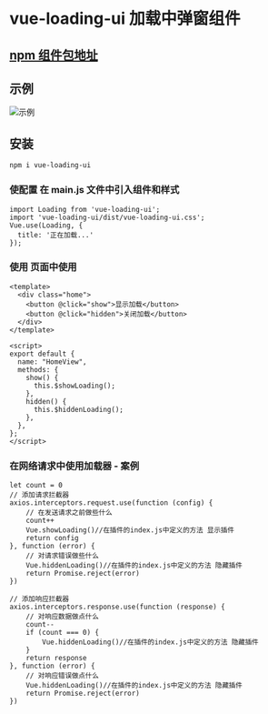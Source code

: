# vue-loading-ui 加载中弹窗组件

## [npm 组件包地址](https://www.npmjs.com/package/vue-loading-ui)

## 示例

![示例](https://img-blog.csdnimg.cn/d9fa51e029dc40a49911194c36c53f9a.gif)

## 安装

```
npm i vue-loading-ui
```

### 使配置 在 main.js 文件中引入组件和样式

```
import Loading from 'vue-loading-ui';
import 'vue-loading-ui/dist/vue-loading-ui.css';
Vue.use(Loading, {
  title: '正在加载...'
});
```

### 使用 页面中使用

```
<template>
  <div class="home">
    <button @click="show">显示加载</button>
    <button @click="hidden">关闭加载</button>
  </div>
</template>

<script>
export default {
  name: "HomeView",
  methods: {
    show() {
      this.$showLoading();
    },
    hidden() {
      this.$hiddenLoading();
    },
  },
};
</script>
```

### 在网络请求中使用加载器 - 案例

```
let count = 0
// 添加请求拦截器
axios.interceptors.request.use(function (config) {
    // 在发送请求之前做些什么
    count++
    Vue.showLoading()//在插件的index.js中定义的方法 显示插件
    return config
}, function (error) {
    // 对请求错误做些什么
    Vue.hiddenLoading()//在插件的index.js中定义的方法 隐藏插件
    return Promise.reject(error)
})

// 添加响应拦截器
axios.interceptors.response.use(function (response) {
    // 对响应数据做点什么
    count--
    if (count === 0) {
        Vue.hiddenLoading()//在插件的index.js中定义的方法 隐藏插件
    }
    return response
}, function (error) {
    // 对响应错误做点什么
    Vue.hiddenLoading()//在插件的index.js中定义的方法 隐藏插件
    return Promise.reject(error)
})
```
